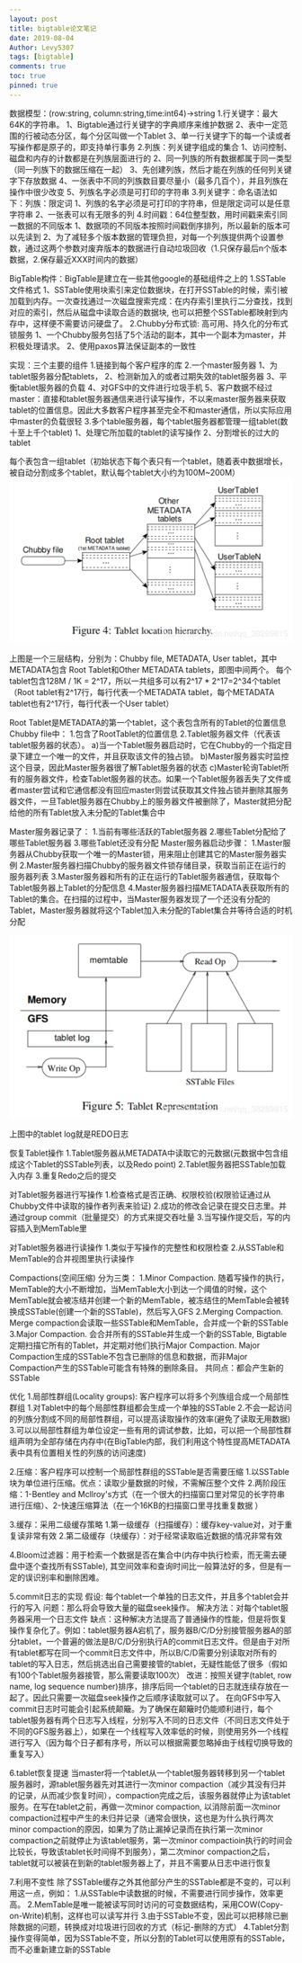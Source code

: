 ```yaml
---
layout: post
title: bigtable论文笔记
date: 2019-08-04
Author: Levy5307
tags: [bigtable]
comments: true
toc: true
pinned: true
---
```

数据模型：(row:string, column:string,time:int64)->string
  1.行关键字：最大64K的字符串。
    1、Bigtable通过行关键字的字典顺序来维护数据
    2、表中一定范围的行被动态分区，每个分区叫做一个Tablet
    3、单一行关键字下的每一个读或者写操作都是原子的，即支持单行事务
  2.列族：列关键字组成的集合
    1、访问控制、磁盘和内存的计数都是在列族层面进行的
    2、同一列族的所有数据都属于同一类型（同一列族下的数据压缩在一起）
    3、先创建列族，然后才能在列族的任何列关键字下存放数据
    4、一张表中不同的列族数目要尽量小（最多几百个），并且列族在操作中很少改变
    5、列族名字必须是可打印的字符串
  3.列关键字：命名语法如下：列族：限定词
    1、列族的名字必须是可打印的字符串，但是限定词可以是任意字符串
    2、一张表可以有无限多的列
  4.时间戳：64位整型数，用时间戳来索引同一数据的不同版本
    1、数据项的不同版本按照时间戳倒序排列，所以最新的版本可以先读到
    2、为了减轻多个版本数据的管理负担，对每一个列族提供两个设置参数，通过这两个参数对废弃版本的数据进行自动垃圾回收（1.只保存最后n个版本数据，2.保存最近XXX时间内的数据）

BigTable构件：BigTable是建立在一些其他google的基础组件之上的
  1.SSTable文件格式
    1、SSTable使用块索引来定位数据块，在打开SSTable的时候，索引被加载到内存。一次查找通过一次磁盘搜索完成：在内存索引里执行二分查找，找到对应的索引，然后从磁盘中读取合适的数据块,
       也可以把整个SSTable都映射到内存中，这样便不需要访问硬盘了。
  2.Chubby分布式锁: 高可用、持久化的分布式锁服务
    1、一个Chubby服务包括了5个活动的副本，其中一个副本为master，并积极处理请求。
    2、使用paxos算法保证副本的一致性

实现：三个主要的组件
  1.链接到每个客户程序的库
  2.一个master服务器
     1、为tablet服务器分配tablets，
     2、检测新加入的或者过期失效的tablet服务器
     3、平衡tablet服务器的负载
     4、对GFS中的文件进行垃圾手机
     5、客户数据不经过master：直接和tablet服务器通信来进行读写操作，不以来master服务器来获取tablet的位置信息。因此大多数客户程序甚至完全不和master通信，所以实际应用中master的负载很轻
  3.多个table服务器，每个tablet服务器都管理一组tablet(数十至上千个tablet)
     1、处理它所加载的tablet的读写操作
     2、分割增长的过大的tablet

每个表包含一组tablet（初始状态下每个表只有一个tablet，随着表中数据增长，被自动分割成多个tablet，默认每个tablet大小约为100M~200M）
![](../images/bigtable_level.png)

上图是一个三层结构，分别为：Chubby file, METADATA, User tablet，其中METADATA包含 Root Tablet和Other METADATA tablets，即图中间两个。
每个tablet包含128M / 1K = 2^17，所以一共组多可以有2^17 * 2^17=2^34个tablet（Root tablet有2^17行，每行代表一个METADATA tablet，每个METADATA tablet也有2^17行，每行代表一个User tablet）

Root Tablet是METADATA的第一个tablet，这个表包含所有的Tablet的位置信息
Chubby file中：
1.包含了RootTablet的位置信息
2.Tablet服务器文件（代表该tablet服务器的状态）。
a)当一个Tablet服务器启动时，它在Chubby的一个指定目录下建立一个唯一的文件，并且获取该文件的独占锁。
b)Master服务器实时监控这个目录，因此Master服务器很了解Tablet服务器的状态
c)Master轮询Tablet所有的服务器文件，检查Tablet服务器的状态。如果一个Tablet服务器丢失了文件或者master尝试和它通信都没有回应master则尝试获取其文件独占锁并删除其服务器文件，一旦Tablet服务器在Chubby上的服务器文件被删除了，Master就把分配给他的所有Tablet放入未分配的Tablet集合中

Master服务器记录了：
1.当前有哪些活跃的Tablet服务器
2.哪些Tablet分配给了哪些Tablet服务器
3.哪些Tablet还没有分配
Master服务器启动步骤：
1.Master服务器从Chubby获取一个唯一的Master锁，用来阻止创建其它的Master服务器实例
2.Master服务器扫描Chubby的服务器文件锁存储目录，获取当前正在运行的服务器列表
3.Master服务器和所有的正在运行的Tablet服务器通信，获取每个Tablet服务器上Tablet的分配信息
4.Master服务器扫描METADATA表获取所有的Tablet的集合。在扫描的过程中，当Master服务器发现了一个还没有分配的Tablet，Master服务器就将这个Tablet加入未分配的Tablet集合并等待合适的时机分配

![](../images/tablet-representation.png)

上图中的tablet log就是REDO日志

恢复Tablet操作
  1.Tablet服务器从METADATA中读取它的元数据(元数据中包含组成这个Tablet的SSTable列表，以及Redo point)
  2.Tablet服务器把SSTable加载入内存
  3.重复Redo之后的提交

对Tablet服务器进行写操作
  1.检查格式是否正确、权限校验(权限验证通过从Chubby文件中读取的操作者列表来验证)
  2.成功的修改会记录在提交日志里。并通过group commit（批量提交）的方式来提交吞吐量
  3.当写操作提交后，写的内容插入到MemTable里

对Tablet服务器进行读操作
  1.类似于写操作的完整性和权限检查
  2.从SSTable和MemTable的合并视图里执行读操作

Compactions(空间压缩)
分为三类：
  1.Minor Compaction. 随着写操作的执行，MemTable的大小不断增加，当MemTable大小到达一个阈值的时候，这个MemTable就会被冻结并创建一个新的MemTable，被冻结住的MemTable会被转换成SSTable(创建一个新的SSTable)，然后写入GFS
  2.Merging Compaction. Merge compaction会读取一些SSTable和MemTable，合并成一个新的SSTable
  3.Major Compaction. 会合并所有的SSTable并生成一个新的SSTable, Bigtable定期扫描它所有的Tablet，并定期对他们执行Major Compaction.
Major Compaction生成的SSTable不包含已删除的信息和数据，而非Major Compaction产生的SSTable可能含有特殊的删除条目。
共同点：都会产生新的SSTable


优化
1.局部性群组(Locality groups): 客户程序可以将多个列族组合成一个局部性群组
  1.对Tablet中的每个局部性群组都会生成一个单独的SSTable
  2.不会一起访问的列族分割成不同的局部性群组，可以提高读取操作的效率(避免了读取无用数据)
  3.可以以局部性群组为单位设定一些有用的调试参数，比如，可以把一个局部性群组声明为全部存储在内存中(在BigTable内部，我们利用这个特性提高METADATA表中具有位置相关性的列族的访问速度)

2.压缩：客户程序可以控制一个局部性群组的SSTable是否需要压缩
  1.以SSTable块为单位进行压缩。优点：读取少量数据的时候，不需解压整个文件
  2.两阶段压缩：1-Bentley and Mcllroy's方式（在一个很大的扫描窗口里对常见的长字符串进行压缩）、2-快速压缩算法（在一个16KB的扫描窗口里寻找重复数据
）

3.缓存：采用二级缓存策略
  1.第一级缓存（扫描缓存）：缓存key-value对，对于重复读非常有效
  2.第二级缓存（块缓存）：对于经常读取临近数据的情况非常有效

4.Bloom过滤器：用于检索一个数据是否在集合中(内存中执行检索，而无需去硬盘中逐个查找所有SSTable), 其空间效率和查询时间比一般算法好的多，但是有一定的误识别率和删除困难。

5.commit日志的实现
  假设: 每个tablet一个单独的日志文件，并且多个tablet会并行的写入
  问题：那么将会导致大量的磁盘seek操作。
  解决方法：对每个tablet服务器采用一个日志文件
  缺点：这种解决方法提高了普通操作的性能，但是将恢复操作复杂化了。例如：tablet服务器A宕机了，服务器B/C/D分别接管服务器A的部分tablet，一个普遍的做法是B/C/D分别执行A的commit日志文件。但是由于对所有tablet都写在同一个commit日志文件中，所以B/C/D需要分别读取对所有的tablet的写入日志，然后挑选出自己需要接管的tablet，无疑性能低了很多（假如有100个Tablet服务器接管，那么需要读取100次）
  改进：按照关键字(tablet, row name, log sequence number)排序，排序后同一个tablet的日志就连续存放在一起了。因此只需要一次磁盘seek操作之后顺序读取就可以了。
  在向GFS中写入commit日志时可能会引起系统颠簸。为了确保在颠簸时仍能顺利进行，每个tablet服务器有两个日志写入线程，分别写入不同的日志文件（不同日志文件处于不同的GFS服务器上），如果在一个线程写入效率低的时候，则使用另外一个线程进行写入（因为每个日子都有序号，所以可以根据需要忽略掉由于线程切换导致的重复写入）

6.tablet恢复提速
  当master将一个tablet从一个tablet服务器转移到另一个tablet服务器时，源tablet服务器先对其进行一次minor compaction（减少其没有归并的记录，从而减少恢复时间），compaction完成之后，该服务器就停止为该tablet服务。在写在tablet之前，再做一次minor compaction, 以消除前面一次minor compaction过程中产生的未归并记录（通常会很快，这也是为什么执行两次minor compaction的原因，如果为了防止漏掉记录而在执行第一次minor compaction之前就停止为该tablet服务，第一次minor compactioin执行的时间会比较长，导致该tablet长时间得不到服务），第二次minor compaction之后，tablet就可以被装在到新的tablet服务器上了，并且不需要从日志中进行恢复

7.利用不变性
  除了SSTable缓存之外其他部分产生的SSTable都是不变的，可以利用这一点，例如：
  1.从SSTable中读数据的时候，不需要进行同步操作，效率更高。
  2.MemTable是唯一能被读写同时访问的可变数据结构，采用COW(Copy-on-Write)机制，这样也可以读写并行
  3.由于SSTable不变，因此可以把移除已删除数据的问题，转换成对垃圾进行回收的方式（标记-删除的方式）
  4.Tablet分割操作变得简单，因为SSTable不变，所以分割的Tablet可以使用原有的SSTable，而不必重新建立新的SSTable







